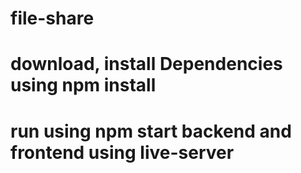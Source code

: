 # file-share

 # download, install Dependencies using npm install

# run using npm start backend and frontend using live-server
